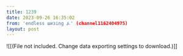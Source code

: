 ```yaml
---
title: 1239
date: 2023-09-26 16:35:02
from: 'endless шизing ⍼' (channel1162404975)
layout: post
---
```


![[(File not included. Change data exporting settings to download.)]]


